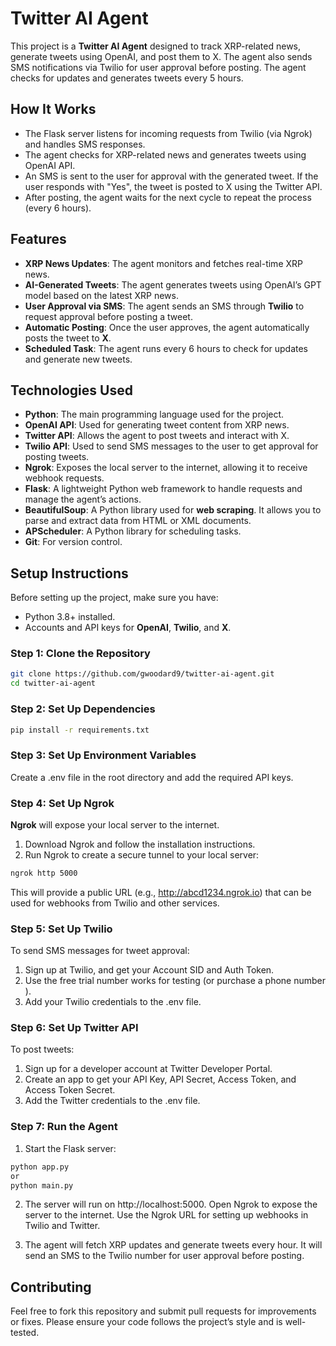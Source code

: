 # Twitter AI Agent

This project is a **Twitter AI Agent** designed to track XRP-related news, generate tweets using OpenAI, and post them to X. The agent also sends SMS notifications via Twilio for user approval before posting. The agent checks for updates and generates tweets every 5 hours.

## How It Works
- The Flask server listens for incoming requests from Twilio (via Ngrok) and handles SMS responses.
- The agent checks for XRP-related news and generates tweets using OpenAI API.
- An SMS is sent to the user for approval with the generated tweet. If the user responds with "Yes", the tweet is posted to X using the Twitter API.
- After posting, the agent waits for the next cycle to repeat the process (every 6 hours).

## Features

- **XRP News Updates**: The agent monitors and fetches real-time XRP news.
- **AI-Generated Tweets**: The agent generates tweets using OpenAI’s GPT model based on the latest XRP news.
- **User Approval via SMS**: The agent sends an SMS through **Twilio** to request approval before posting a tweet.
- **Automatic Posting**: Once the user approves, the agent automatically posts the tweet to **X**.
- **Scheduled Task**: The agent runs every 6 hours to check for updates and generate new tweets.

## Technologies Used

- **Python**: The main programming language used for the project.
- **OpenAI API**: Used for generating tweet content from XRP news.
- **Twitter API**: Allows the agent to post tweets and interact with X.
- **Twilio API**: Used to send SMS messages to the user to get approval for posting tweets.
- **Ngrok**: Exposes the local server to the internet, allowing it to receive webhook requests.
- **Flask**: A lightweight Python web framework to handle requests and manage the agent’s actions.
- **BeautifulSoup**: A Python library used for **web scraping**. It allows you to parse and extract data from HTML or XML documents.
- **APScheduler**: A Python library for scheduling tasks.
- **Git**: For version control.

## Setup Instructions

Before setting up the project, make sure you have:

- Python 3.8+ installed.
- Accounts and API keys for **OpenAI**, **Twilio**, and **X**.

### Step 1: Clone the Repository

```bash
git clone https://github.com/gwoodard9/twitter-ai-agent.git
cd twitter-ai-agent
```
### Step 2: Set Up Dependencies

```bash
pip install -r requirements.txt
```
### Step 3: Set Up Environment Variables

Create a .env file in the root directory and add the required API keys.

### Step 4: Set Up Ngrok
**Ngrok** will expose your local server to the internet.

1. Download Ngrok and follow the installation instructions.
2. Run Ngrok to create a secure tunnel to your local server:
```bash
ngrok http 5000
```
This will provide a public URL (e.g., http://abcd1234.ngrok.io) that can be used for webhooks from Twilio and other services.

### Step 5: Set Up Twilio

To send SMS messages for tweet approval:

1. Sign up at Twilio, and get your Account SID and Auth Token.
2. Use the free trial number works for testing (or purchase a phone number ).
3. Add your Twilio credentials to the .env file.

### Step 6: Set Up Twitter API
To post tweets:

1. Sign up for a developer account at Twitter Developer Portal.
2. Create an app to get your API Key, API Secret, Access Token, and Access Token Secret.
2. Add the Twitter credentials to the .env file.

### Step 7: Run the Agent

1. Start the Flask server:
```bash
python app.py
or
python main.py
```
2. The server will run on http://localhost:5000. Open Ngrok to expose the server to the internet. Use the Ngrok URL for setting up webhooks in Twilio and Twitter.

3. The agent will fetch XRP updates and generate tweets every hour. It will send an SMS to the Twilio number for user approval before posting.

## Contributing

Feel free to fork this repository and submit pull requests for improvements or fixes. Please ensure your code follows the project’s style and is well-tested.

